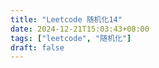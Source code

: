 ```yaml
---
title: "Leetcode 随机化14"
date: 2024-12-21T15:03:43+08:00
tags: ["leetcode", "随机化"]
draft: false
---
```

